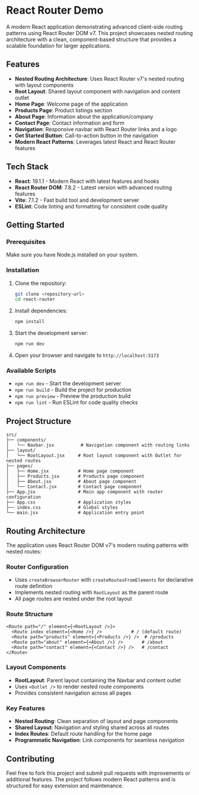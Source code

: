 # React Router Demo

A modern React application demonstrating advanced client-side routing patterns using React Router DOM v7. This project showcases nested routing architecture with a clean, component-based structure that provides a scalable foundation for larger applications.

## Features

- **Nested Routing Architecture**: Uses React Router v7's nested routing with layout components
- **Root Layout**: Shared layout component with navigation and content outlet
- **Home Page**: Welcome page of the application
- **Products Page**: Product listings section
- **About Page**: Information about the application/company
- **Contact Page**: Contact information and form
- **Navigation**: Responsive navbar with React Router links and a logo
- **Get Started Button**: Call-to-action button in the navigation
- **Modern React Patterns**: Leverages latest React and React Router features

## Tech Stack

- **React**: 19.1.1 - Modern React with latest features and hooks
- **React Router DOM**: 7.8.2 - Latest version with advanced routing features
- **Vite**: 7.1.2 - Fast build tool and development server
- **ESLint**: Code linting and formatting for consistent code quality

## Getting Started

### Prerequisites

Make sure you have Node.js installed on your system.

### Installation

1. Clone the repository:
   ```bash
   git clone <repository-url>
   cd react-router
   ```

2. Install dependencies:
   ```bash
   npm install
   ```

3. Start the development server:
   ```bash
   npm run dev
   ```

4. Open your browser and navigate to `http://localhost:5173`

### Available Scripts

- `npm run dev` - Start the development server
- `npm run build` - Build the project for production
- `npm run preview` - Preview the production build
- `npm run lint` - Run ESLint for code quality checks

## Project Structure

```
src/
├── components/
│   └── Navbar.jsx          # Navigation component with routing links
├── layout/
│   └── RootLayout.jsx     # Root layout component with Outlet for nested routes
├── pages/
│   ├── Home.jsx           # Home page component
│   ├── Products.jsx       # Products page component
│   ├── About.jsx          # About page component
│   └── Contact.jsx        # Contact page component
├── App.jsx                # Main app component with router configuration
├── App.css                # Application styles
├── index.css              # Global styles
└── main.jsx               # Application entry point
```

## Routing Architecture

The application uses React Router DOM v7's modern routing patterns with nested routes:

### Router Configuration
- Uses `createBrowserRouter` with `createRoutesFromElements` for declarative route definition
- Implements nested routing with `RootLayout` as the parent route
- All page routes are nested under the root layout

### Route Structure
```
<Route path="/" element={<RootLayout />}>
  <Route index element={<Home />} />           # / (default route)
  <Route path="products" element={<Products />} />  # /products
  <Route path="about" element={<About />} />       # /about
  <Route path="contact" element={<Contact />} />   # /contact
</Route>
```

### Layout Components
- **RootLayout**: Parent layout containing the Navbar and content outlet
- Uses `<Outlet />` to render nested route components
- Provides consistent navigation across all pages

### Key Features
- **Nested Routing**: Clean separation of layout and page components
- **Shared Layout**: Navigation and styling shared across all routes
- **Index Routes**: Default route handling for the home page
- **Programmatic Navigation**: Link components for seamless navigation

## Contributing

Feel free to fork this project and submit pull requests with improvements or additional features. The project follows modern React patterns and is structured for easy extension and maintenance.
